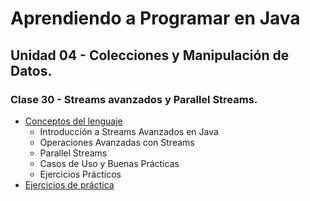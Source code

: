 # Aprendiendo a Programar en Java
## Unidad 04 - Colecciones y Manipulación de Datos.
### Clase 30 -  Streams avanzados y Parallel Streams.
- [Conceptos del lenguaje](conceptos_lenguaje.ipynb)
  - Introducción a Streams Avanzados en Java
  - Operaciones Avanzadas con Streams
  - Parallel Streams
  - Casos de Uso y Buenas Prácticas
  - Ejercicios Prácticos
- [Ejercicios de práctica](ejercicios.md)